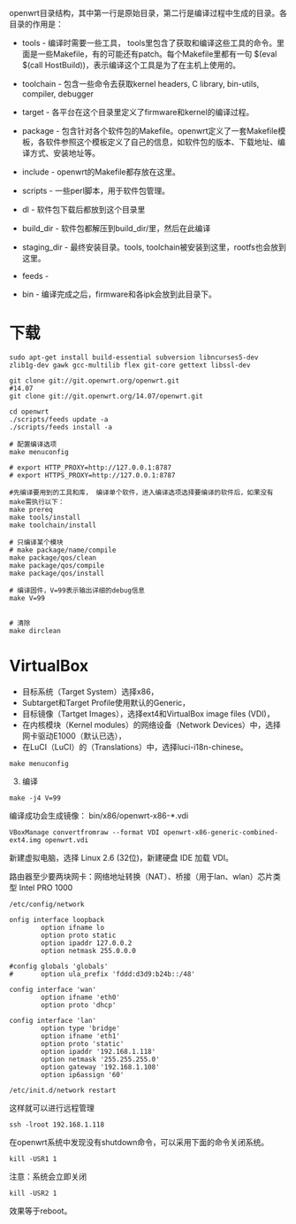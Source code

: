 openwrt目录结构，其中第一行是原始目录，第二行是编译过程中生成的目录。各目录的作用是：

- tools - 编译时需要一些工具， tools里包含了获取和编译这些工具的命令。里面是一些Makefile，有的可能还有patch。每个Makefile里都有一句 $(eval $(call HostBuild))，表示编译这个工具是为了在主机上使用的。
- toolchain - 包含一些命令去获取kernel headers, C library, bin-utils, compiler, debugger
- target - 各平台在这个目录里定义了firmware和kernel的编译过程。
- package - 包含针对各个软件包的Makefile。openwrt定义了一套Makefile模板，各软件参照这个模板定义了自己的信息，如软件包的版本、下载地址、编译方式、安装地址等。
- include - openwrt的Makefile都存放在这里。

- scripts - 一些perl脚本，用于软件包管理。
- dl - 软件包下载后都放到这个目录里
- build_dir - 软件包都解压到build_dir/里，然后在此编译
- staging_dir - 最终安装目录。tools, toolchain被安装到这里，rootfs也会放到这里。
- feeds -

- bin - 编译完成之后，firmware和各ipk会放到此目录下。


# 下载

```shell
sudo apt-get install build-essential subversion libncurses5-dev zlib1g-dev gawk gcc-multilib flex git-core gettext libssl-dev
```

```shell
git clone git://git.openwrt.org/openwrt.git
#14.07
git clone git://git.openwrt.org/14.07/openwrt.git

cd openwrt
./scripts/feeds update -a
./scripts/feeds install -a

# 配置编译选项
make menuconfig

# export HTTP_PROXY=http://127.0.0.1:8787
# export HTTPS_PROXY=http://127.0.0.1:8787

#先编译要用到的工具和库， 编译单个软件，进入编译选项选择要编译的软件后，如果没有make需执行以下：
make prereq
make tools/install
make toolchain/install

# 只编译某个模块
# make package/name/compile
make package/qos/clean
make package/qos/compile
make package/qos/install

# 编译固件，V=99表示输出详细的debug信息
make V=99


# 清除
make dirclean
```

# VirtualBox

- 目标系统（Target System）选择x86，
- Subtarget和Target Profile使用默认的Generic，
- 目标镜像（Tartget Images），选择ext4和VirtualBox image files (VDI)，
- 在内核模块（Kernel modules）的网络设备（Network Devices）中，选择网卡驱动E1000（默认已选），
- 在LuCI（LuCI）的（Translations）中，选择luci-i18n-chinese。

```shell
make menuconfig
```


3. 编译

```shell
make -j4 V=99  
```                                                         

编译成功会生成镜像： bin/x86/openwrt-x86-*.vdi

```shell
VBoxManage convertfromraw --format VDI openwrt-x86-generic-combined-ext4.img openwrt.vdi
```

新建虚拟电脑，选择 Linux 2.6 (32位)，新建硬盘 IDE 加载 VDI。

路由器至少要两块网卡：网络地址转换（NAT）、桥接（用于lan、wlan）芯片类型 Intel PRO 1000

`/etc/config/network`

```config
onfig interface loopback
        option ifname lo
        option proto static
        option ipaddr 127.0.0.2
        option netmask 255.0.0.0

#config globals 'globals'
#       option ula_prefix 'fddd:d3d9:b24b::/48'

config interface 'wan'
        option ifname 'eth0'
        option proto 'dhcp'

config interface 'lan'
        option type 'bridge'
        option ifname 'eth1'
        option proto 'static'
        option ipaddr '192.168.1.118'
        option netmask '255.255.255.0'
        option gateway '192.168.1.108'
        option ip6assign '60'
```

```shell
/etc/init.d/network restart
```

这样就可以进行远程管理
```shell
ssh -lroot 192.168.1.118
```

在openwrt系统中发现没有shutdown命令，可以采用下面的命令关闭系统。

```shell
kill -USR1 1
```

注意：系统会立即关闭

```shell
kill -USR2 1
```

效果等于reboot。